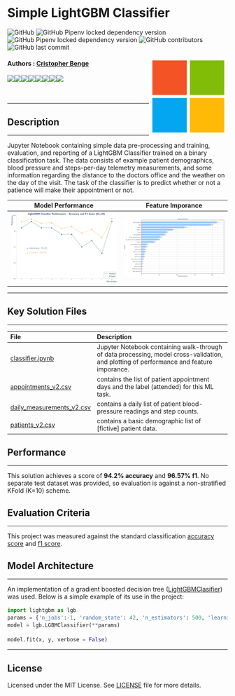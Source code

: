 Simple LightGBM Classifier
===========================

![GitHub](https://img.shields.io/github/license/cbenge509/simple_classifier) ![GitHub Pipenv locked dependency version](https://img.shields.io/github/pipenv/locked/dependency-version/cbenge509/simple_classifier/lightgbm) ![GitHub Pipenv locked dependency version](https://img.shields.io/github/pipenv/locked/dependency-version/cbenge509/simple_classifier/pandas) ![GitHub contributors](https://img.shields.io/github/contributors/cbenge509/simple_classifier) ![GitHub last commit](https://img.shields.io/github/last-commit/cbenge509/simple_classifier)


<img align="right" width="180" src="./images/msft_logo.png"/>

#### Authors : [Cristopher Benge](https://cbenge509.github.io/) 

[![](https://sourcerer.io/fame/cbenge509/cbenge509/arxiv-ai-analysis/images/0)](https://sourcerer.io/fame/cbenge509/cbenge509/arxiv-ai-analysis/links/0)[![](https://sourcerer.io/fame/cbenge509/cbenge509/arxiv-ai-analysis/images/1)](https://sourcerer.io/fame/cbenge509/cbenge509/arxiv-ai-analysis/links/1)[![](https://sourcerer.io/fame/cbenge509/cbenge509/arxiv-ai-analysis/images/2)](https://sourcerer.io/fame/cbenge509/cbenge509/arxiv-ai-analysis/links/2)[![](https://sourcerer.io/fame/cbenge509/cbenge509/arxiv-ai-analysis/images/3)](https://sourcerer.io/fame/cbenge509/cbenge509/arxiv-ai-analysis/links/3)[![](https://sourcerer.io/fame/cbenge509/cbenge509/arxiv-ai-analysis/images/4)](https://sourcerer.io/fame/cbenge509/cbenge509/arxiv-ai-analysis/links/4)[![](https://sourcerer.io/fame/cbenge509/cbenge509/arxiv-ai-analysis/images/5)](https://sourcerer.io/fame/cbenge509/cbenge509/arxiv-ai-analysis/links/5)[![](https://sourcerer.io/fame/cbenge509/cbenge509/arxiv-ai-analysis/images/6)](https://sourcerer.io/fame/cbenge509/cbenge509/arxiv-ai-analysis/links/6)[![](https://sourcerer.io/fame/cbenge509/cbenge509/arxiv-ai-analysis/images/7)](https://sourcerer.io/fame/cbenge509/cbenge509/arxiv-ai-analysis/links/7)

<br>

---

## Description

---

Jupyter Notebook containing simple data pre-processing and training, evaluation, and reporting of a LightGBM Classifier trained on a binary classification task.  The data consists of example patient demographics, blood pressure and steps-per-day telemetry measurements, and some information regarding the distance to the doctors office and the weather on the day of the visit.  The task of the classifier is to predict whether or not a patience will make their appointment or not.

Model Performance | Feature Imporance
:----------------:|:------------------:
| ![alt-text-1](./images/model_performance.png "Model Performance") | ![alt-text-2](./images/feature_importance.png "Feature Importance") |

---

## Key Solution Files

---

  |File | Description |
  |:----|:------------|
  |[classifier.ipynb](classifier.ipynb) | Jupyter Notebook containing walk-through of data processing, model cross-validation, and plotting of performance and feature imporance.|
  |[appointments_v2.csv](/data/appointments_v2.csv) | contains the list of patient appointment days and the label (attended) for this ML task. |
  |[daily_measurements_v2.csv](/data/daily_measurements_v2.csv) | contains a daily list of patient blood-pressure readings and step counts. |
  |[patients_v2.csv](/data/patients_v2.csv) | contains a basic demographic list of [fictive] patient data. |
  

## Performance

---

This solution achieves a score of **94.2% accuracy** and **96.57% f1**.  No separate test dataset was provided, so evaluation is against a non-stratified KFold (K=10) scheme.


## Evaluation Criteria

---

This project was measured against the standard classification [accuracy score](https://scikit-learn.org/stable/modules/generated/sklearn.metrics.accuracy_score.html) and [f1 score](https://scikit-learn.org/stable/modules/generated/sklearn.metrics.f1_score.html?highlight=f1_score#sklearn.metrics.f1_score).


## Model Architecture

---

An implementation of a gradient boosted decision tree ([LightGBMClasifier](https://lightgbm.readthedocs.io/en/latest/pythonapi/lightgbm.LGBMClassifier.html)) was used.  Below is a simple example of its use in the project:

```python
import lightgbm as lgb
params = {'n_jobs':-1, 'random_state': 42, 'n_estimators': 500, 'learning_rate': 0.01}
model = lgb.LGBMClassifier(**params)

model.fit(x, y, verbose = False)
```

---

License
-------
Licensed under the MIT License. See [LICENSE](LICENSE.txt) file for more details.

